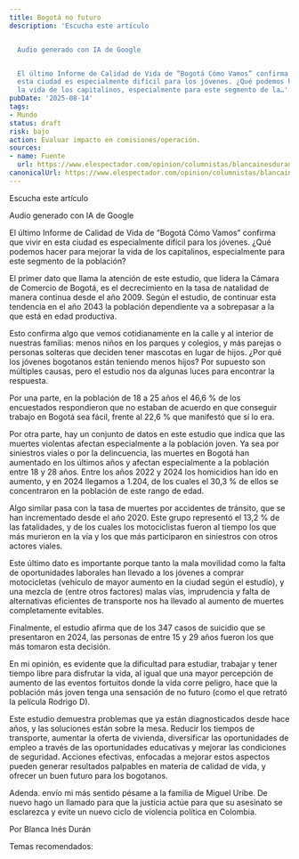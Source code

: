 ```yaml
---
title: Bogotá no futuro
description: 'Escucha este artículo


  Audio generado con IA de Google


  El último Informe de Calidad de Vida de “Bogotá Cómo Vamos” confirma que vivir en
  esta ciudad es especialmente difícil para los jóvenes. ¿Qué podemos hacer para mejorar
  la vida de los capitalinos, especialmente para este segmento de la…'
pubDate: '2025-08-14'
tags:
- Mundo
status: draft
risk: bajo
action: Evaluar impacto en comisiones/operación.
sources:
- name: Fuente
  url: https://www.elespectador.com/opinion/columnistas/blancainesduran/bogota-no-futuro/
canonicalUrl: https://www.elespectador.com/opinion/columnistas/blancainesduran/bogota-no-futuro/
---
```

Escucha este artículo

Audio generado con IA de Google

El último Informe de Calidad de Vida de “Bogotá Cómo Vamos” confirma que vivir en esta ciudad es especialmente difícil para los jóvenes. ¿Qué podemos hacer para mejorar la vida de los capitalinos, especialmente para este segmento de la población?

El primer dato que llama la atención de este estudio, que lidera la Cámara de Comercio de Bogotá, es el decrecimiento en la tasa de natalidad de manera continua desde el año 2009. Según el estudio, de continuar esta tendencia en el año 2043 la población dependiente va a sobrepasar a la que está en edad productiva.

Esto confirma algo que vemos cotidianamente en la calle y al interior de nuestras familias: menos niños en los parques y colegios, y más parejas o personas solteras que deciden tener mascotas en lugar de hijos. ¿Por qué los jóvenes bogotanos están teniendo menos hijos? Por supuesto son múltiples causas, pero el estudio nos da algunas luces para encontrar la respuesta.

Por una parte, en la población de 18 a 25 años el 46,6 % de los encuestados respondieron que no estaban de acuerdo en que conseguir trabajo en Bogotá sea fácil, frente al 22,6 % que manifestó que sí lo era.

Por otra parte, hay un conjunto de datos en este estudio que indica que las muertes violentas afectan especialmente a la población joven. Ya sea por siniestros viales o por la delincuencia, las muertes en Bogotá han aumentado en los últimos años y afectan especialmente a la población entre 18 y 28 años. Entre los años 2022 y 2024 los homicidios han ido en aumento, y en 2024 llegamos a 1.204, de los cuales el 30,3 % de ellos se concentraron en la población de este rango de edad.

Algo similar pasa con la tasa de muertes por accidentes de tránsito, que se han incrementado desde el año 2020. Este grupo representó el 13,2 % de las fatalidades, y de los cuales los motociclistas fueron al tiempo los que más murieron en la vía y los que más participaron en siniestros con otros actores viales.

Este último dato es importante porque tanto la mala movilidad como la falta de oportunidades laborales han llevado a los jóvenes a comprar motocicletas (vehículo de mayor aumento en la ciudad según el estudio), y una mezcla de (entre otros factores) malas vías, imprudencia y falta de alternativas eficientes de transporte nos ha llevado al aumento de muertes completamente evitables.

Finalmente, el estudio afirma que de los 347 casos de suicidio que se presentaron en 2024, las personas de entre 15 y 29 años fueron los que más tomaron esta decisión.

En mi opinión, es evidente que la dificultad para estudiar, trabajar y tener tiempo libre para disfrutar la vida, al igual que una mayor percepción de aumento de las eventos fortuitos donde la vida corre peligro, hace que la población más joven tenga una sensación de no futuro (como el que retrató la película Rodrigo D).

Este estudio demuestra problemas que ya están diagnosticados desde hace años, y las soluciones están sobre la mesa. Reducir los tiempos de transporte, aumentar la oferta de vivienda, diversificar las oportunidades de empleo a través de las oportunidades educativas y mejorar las condiciones de seguridad. Acciones efectivas, enfocadas a mejorar estos aspectos pueden generar resultados palpables en materia de calidad de vida, y ofrecer un buen futuro para los bogotanos.

Adenda. envío mi más sentido pésame a la familia de Miguel Uribe. De nuevo hago un llamado para que la justicia actúe para que su asesinato se esclarezca y evite un nuevo ciclo de violencia política en Colombia.

Por Blanca Inés Durán

Temas recomendados: